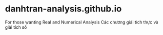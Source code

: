 # danhtran-analysis.github.io
 For those wanting Real and Numerical Analysis
 Các chương giải tích thực và giải tích số